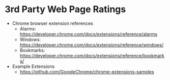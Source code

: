 # 3rd Party Web Page Ratings
- Chrome browser extension references
	- Alarms: https://developer.chrome.com/docs/extensions/reference/alarms
	- Windows: https://developer.chrome.com/docs/extensions/reference/windows/
	- Bookmarks: https://developer.chrome.com/docs/extensions/reference/bookmarks/
- Example Extensions
	- https://github.com/GoogleChrome/chrome-extensions-samples

